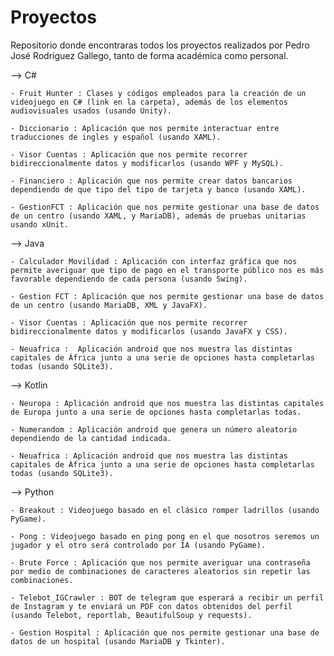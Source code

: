 # Proyectos
Repositorio donde encontraras todos los proyectos realizados por Pedro José Rodríguez Gallego, tanto de forma académica como personal.


--> C#

	- Fruit Hunter : Clases y códigos empleados para la creación de un videojuego en C# (link en la carpeta), además de los elementos audiovisuales usados (usando Unity).
	
	- Diccionario : Aplicación que nos permite interactuar entre traducciones de ingles y español (usando XAML).
	
	- Visor Cuentas : Aplicación que nos permite recorrer bidireccionalmente datos y modificarlos (usando WPF y MySQL).
	
	- Financiero : Aplicación que nos permite crear datos bancarios dependiendo de que tipo del tipo de tarjeta y banco (usando XAML).
	
	- GestionFCT : Aplicación que nos permite gestionar una base de datos de un centro (usando XAML, y MariaDB), además de pruebas unitarias usando xUnit.



--> Java

	- Calculador Movilidad : Aplicación con interfaz gráfica que nos permite averiguar que tipo de pago en el transporte público nos es más favorable dependiendo de cada persona (usando Swing).
	
	- Gestion FCT : Aplicación que nos permite gestionar una base de datos de un centro (usando MariaDB, XML y JavaFX).
	
	- Visor Cuentas : Aplicación que nos permite recorrer bidireccionalmente datos y modificarlos (usando JavaFX y CSS).
	
	- Neuafrica :  Aplicación android que nos muestra las distintas capitales de África junto a una serie de opciones hasta completarlas todas (usando SQLite3).



--> Kotlin

	- Neuropa : Aplicación android que nos muestra las distintas capitales de Europa junto a una serie de opciones hasta completarlas todas.
	
	- Numerandom : Aplicación android que genera un número aleatorio dependiendo de la cantidad indicada.
	
	- Neuafrica : Aplicación android que nos muestra las distintas capitales de África junto a una serie de opciones hasta completarlas todas (usando SQLite3).



--> Python

	- Breakout : Videojuego basado en el clásico romper ladrillos (usando PyGame).
	
	- Pong : Videojuego basado en ping pong en el que nosotros seremos un jugador y el otro será controlado por IA (usando PyGame).
	
	- Brute Force : Aplicación que nos permite averiguar una contraseña por medio de combinaciones de caracteres aleatorios sin repetir las combinaciones.
	
	- Telebot_IGCrawler : BOT de telegram que esperará a recibir un perfil de Instagram y te enviará un PDF con datos obtenidos del perfil (usando Telebot, reportlab, BeautifulSoup y requests).
	
	- Gestion Hospital : Aplicación que nos permite gestionar una base de datos de un hospital (usando MariaDB y Tkinter).
